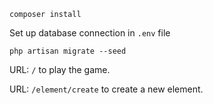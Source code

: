 ```
composer install
```

Set up database connection in `.env` file

`php artisan migrate --seed`

URL: ```/``` to play the game.

URL: ```/element/create``` to create a new element.

